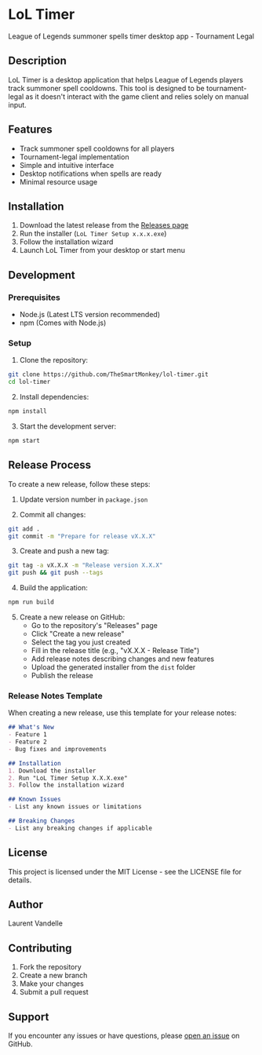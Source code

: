 # LoL Timer

League of Legends summoner spells timer desktop app - Tournament Legal

## Description

LoL Timer is a desktop application that helps League of Legends players track summoner spell cooldowns. This tool is designed to be tournament-legal as it doesn't interact with the game client and relies solely on manual input.

## Features

- Track summoner spell cooldowns for all players
- Tournament-legal implementation
- Simple and intuitive interface
- Desktop notifications when spells are ready
- Minimal resource usage

## Installation

1. Download the latest release from the [Releases page](https://github.com/TheSmartMonkey/lol-timer/releases)
2. Run the installer (`LoL Timer Setup x.x.x.exe`)
3. Follow the installation wizard
4. Launch LoL Timer from your desktop or start menu

## Development

### Prerequisites

- Node.js (Latest LTS version recommended)
- npm (Comes with Node.js)

### Setup

1. Clone the repository:
```bash
git clone https://github.com/TheSmartMonkey/lol-timer.git
cd lol-timer
```

2. Install dependencies:
```bash
npm install
```

3. Start the development server:
```bash
npm start
```

## Release Process

To create a new release, follow these steps:

1. Update version number in `package.json`

2. Commit all changes:
```bash
git add .
git commit -m "Prepare for release vX.X.X"
```

3. Create and push a new tag:
```bash
git tag -a vX.X.X -m "Release version X.X.X"
git push && git push --tags
```

4. Build the application:
```bash
npm run build
```

5. Create a new release on GitHub:
   - Go to the repository's "Releases" page
   - Click "Create a new release"
   - Select the tag you just created
   - Fill in the release title (e.g., "vX.X.X - Release Title")
   - Add release notes describing changes and new features
   - Upload the generated installer from the `dist` folder
   - Publish the release

### Release Notes Template

When creating a new release, use this template for your release notes:

```markdown
## What's New
- Feature 1
- Feature 2
- Bug fixes and improvements

## Installation
1. Download the installer
2. Run "LoL Timer Setup X.X.X.exe"
3. Follow the installation wizard

## Known Issues
- List any known issues or limitations

## Breaking Changes
- List any breaking changes if applicable
```

## License

This project is licensed under the MIT License - see the LICENSE file for details.

## Author

Laurent Vandelle

## Contributing

1. Fork the repository
2. Create a new branch
3. Make your changes
4. Submit a pull request

## Support

If you encounter any issues or have questions, please [open an issue](https://github.com/TheSmartMonkey/lol-timer/issues/new) on GitHub.
